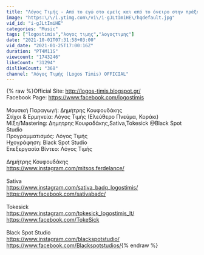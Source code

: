 ```yaml
---
title: "Λόγος Τιμής - Από το εγώ στο εμείς και από το όνειρο στην πράξη"
image: "https:\/\/i.ytimg.com\/vi\/i-gJLtImiHE\/hqdefault.jpg"
vid_id: "i-gJLtImiHE"
categories: "Music"
tags: ["logostimis","λογος τιμης","λογοςτιμης"]
date: "2021-10-01T07:31:58+03:00"
vid_date: "2021-01-25T17:00:16Z"
duration: "PT4M11S"
viewcount: "1743246"
likeCount: "31294"
dislikeCount: "368"
channel: "Λόγος Τιμής (Logos Timis) OFFICIAL"
---
```

{% raw %}Official Site: <a rel="nofollow" target="blank" href="http://logos-timis.blogspot.gr/">http://logos-timis.blogspot.gr/</a><br />Facebook Page: <a rel="nofollow" target="blank" href="https://www.facebook.com/logostimis">https://www.facebook.com/logostimis</a><br /><br />Μουσική Παραγωγή: Δημήτρης Κουφουδάκης<br />Στίχοι &amp; Ερμηνεία: Λόγος Τιμής  (Ελεύθερο Πνεύμα, Κοράκι)<br />Μίξη/Mastering: Δημητρης Κουφαδάκης,Sativa,Tokesick @Black Spot Studio<br />Προγραμματισμός: Λόγος Τιμής<br />Ηχογράφηση: Black Spot Studio<br />Επεξεργασία Βίντεο: Λόγος Τιμής<br /><br />Δημήτρης Κουφουδάκης<br /><a rel="nofollow" target="blank" href="https://www.instagram.com/mitsos.ferdelance/">https://www.instagram.com/mitsos.ferdelance/</a><br /><br />Sativa<br /><a rel="nofollow" target="blank" href="https://www.instagram.com/sativa_badq_logostimis/">https://www.instagram.com/sativa_badq_logostimis/</a><br /><a rel="nofollow" target="blank" href="https://www.facebook.com/sativabadc/">https://www.facebook.com/sativabadc/</a><br /><br />Tokesick<br /><a rel="nofollow" target="blank" href="https://www.instagram.com/tokesick_logostimis_lt/">https://www.instagram.com/tokesick_logostimis_lt/</a><br /><a rel="nofollow" target="blank" href="https://www.facebook.com/TokeSick">https://www.facebook.com/TokeSick</a><br /><br />Black Spot Studio<br /><a rel="nofollow" target="blank" href="https://www.instagram.com/blackspotstudio/">https://www.instagram.com/blackspotstudio/</a><br /><a rel="nofollow" target="blank" href="https://www.facebook.com/Blackspotstudios/">https://www.facebook.com/Blackspotstudios/</a>{% endraw %}

